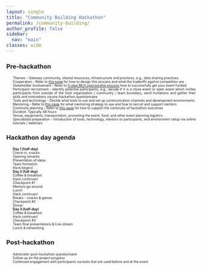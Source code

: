 ```yaml
---
layout: single
title: "Community Building Hackathon"
permalink: /community-building/
author_profile: false
sidebar:
  nav: "main"
classes: wide
---
```

<style>
  p {
    text-align: justify;
    font-size: 0.625em;
    padding-left: 2em;
    margin-top: 0;
    margin-bottom: 0;
  }
</style>
<h3>Pre-hackathon</h3>
<p>Themes - Gateway community, shared resources, infrastructure and practices, e.g., data sharing practices.</p>
<p>Cooperation - Refer to <a href="{{ relative_url }}/hackathon-planning-kit/competition-cooperation">this page</a> for how to design this process and what the tradeoffs against competition are</p>
<p>Stakeholder involvement - Refer to <a href="https://guide.mlh.io/organizer-timeline/4-months-before/sponsorship">5-step MLH sponsorship process</a> how to successfully get your event funded</p>
<p>Participant recruitment - Identify potential participants, e.g., decide if it is a close event or open event which invites participants from outside of the host organization / community / team boundary, send invitations and gather their skills and motivations via pre-hackathon questionnaire</p>
<p>Tools and technology - Decide what tools to use and set up communication channels and development environments
<p>Mentoring - Refer to <a href="{{ relative_url }}/hackathon-planning-kit/mentoring">this page</a> for what mentoring strategy to use and how to recruit and support mentors</p>
<p>Continuity planning - Refer to <a href="{{ relative_url }}/hackathon-planning-kit/continuity-planning">this page</a> for how to support the continuity of hackahton outcomes</p>
<p>Duration: Typically 48 hours</p>
<p>Venue, equipments, transportation, promoting the event, food, and other event planning logistics</p>
<p>Specialized preparation - Introduction of tools, technology, mentors to participants, and environment setup via online tutorials / webinars</p>

<h3>Hackathon day agenda</h3>
<p><b>Day 1 (half-day)</b></p>
<p>Check-in, snacks</p>
<p>Opening remarks</p>
<p>Presentation of ideas</p>
<p>Team formation</p>
<p>Hack begins!</p>
<p><b>Day 2 (full-day)</b></p>
<p>Coffee & breakfast</p>
<p>Hack continues!</p>
<p>Checkpoint #1</p>
<p>Mentors go around</p>
<p>Lunch</p>
<p>Hack continues!</p>
<p>Breaks - snacks & games</p>
<p>Checkpoint #2</p>
<p>Dinner</p>
<p><b>Day 3 (half-day)</b></p>
<p>Coffee & breakfast</p>
<p>Hack continues!</p>
<p>Checkpoint #3</p>
<p>Team final presentations & Live stream</p>
<p>Lunch & networking</p>
<h3>Post-hackathon</h3>
<p>Administer post-hackahton questionnaire</p>
<p>Follow up on the project progress</p>
<p>Continued engagement with participants via tools that are used before and at the event</p>
